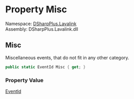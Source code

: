 # Property Misc

Namespace: [DSharpPlus.Lavalink](DSharpPlus.Lavalink.md)  
Assembly: DSharpPlus.Lavalink.dll

## <a id="DSharpPlus_Lavalink_LavalinkEvents_Misc"></a>Misc

Miscellaneous events, that do not fit in any other category.

```csharp
public static EventId Misc { get; }
```

### Property Value

[EventId](https://learn.microsoft.com/dotnet/api/microsoft.extensions.logging.eventid)

